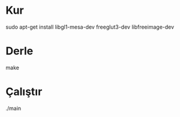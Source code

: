 # Kur

sudo apt-get install libgl1-mesa-dev freeglut3-dev libfreeimage-dev
# Derle

make
# Çalıştır
./main

